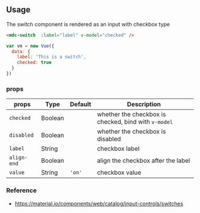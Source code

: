 ## Usage

The switch component is rendered as an input with checkbox type

```html
<mdc-switch  :label="label" v-model="checked" />
```

```javascript
var vm = new Vue({
  data: {
    label: 'This is a switch',
    checked: true
  }
})
```

### props

| props | Type | Default | Description |
|-------|------|---------|-------------|
|`checked`|Boolean|| whether the checkbox is checked, bind with `v-model` |
|`disabled`| Boolean|| whether the checkbox is disabled |
|`label`| String|| checkbox label |
|`align-end`| Boolean|| align the checkbox after the label |
|`value`|String| `'on'`| checkbox value |



### Reference
- <https://material.io/components/web/catalog/input-controls/switches>
